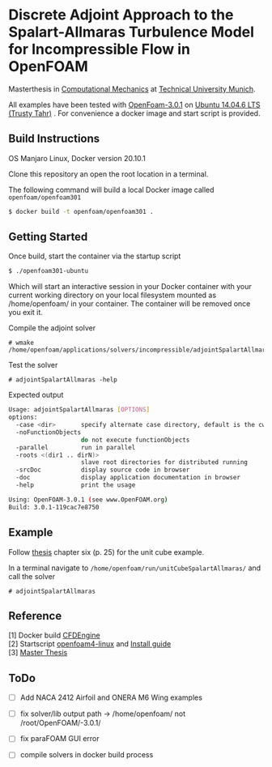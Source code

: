 # Discrete Adjoint Approach to the Spalart-Allmaras Turbulence Model for Incompressible Flow in OpenFOAM

Masterthesis in [Computational Mechanics](https://www.ed.tum.de/en/ed/studies/degree-program/computational-mechanics-m-sc/) at [Technical University Munich](https://www.tum.de/).

All examples have been tested with [OpenFoam-3.0.1](https://openfoam.org/version/3-0-1/) on [Ubuntu 14.04.6 LTS (Trusty Tahr)](https://releases.ubuntu.com/14.04/) . For convenience a docker image and start script is provided.

## Build Instructions

OS Manjaro Linux, Docker version 20.10.1

Clone this repository an open the root location in a terminal.

The following command will build a local Docker image called `openfoam/openfoam301`
```bash
$ docker build -t openfoam/openfoam301 .
```

## Getting Started

Once build, start the container via the startup script
```bash
$ ./openfoam301-ubuntu
```
Which will start an interactive session in your Docker container with your current working directory on your local filesystem mounted as /home/openfoam/ in your container. The container will be removed once you exit it.

Compile the adjoint solver
```
# wmake /home/openfoam/applications/solvers/incompressible/adjointSpalartAllmaras/
```

Test the solver
```
# adjointSpalartAllmaras -help
```

Expected output
```bash
Usage: adjointSpalartAllmaras [OPTIONS]
options:
  -case <dir>       specify alternate case directory, default is the cwd
  -noFunctionObjects
                    do not execute functionObjects
  -parallel         run in parallel
  -roots <(dir1 .. dirN)>
                    slave root directories for distributed running
  -srcDoc           display source code in browser
  -doc              display application documentation in browser
  -help             print the usage

Using: OpenFOAM-3.0.1 (see www.OpenFOAM.org)
Build: 3.0.1-119cac7e8750
```

## Example

Follow [thesis](./thesis/thesis_dennis_kasper.pdf) chapter six (p. 25) for the unit cube example.

In a terminal navigate to `/home/openfoam/run/unitCubeSpalartAllmaras/` and call the solver
```
# adjointSpalartAllmaras
```

## Reference

[1] Docker build [CFDEngine](https://github.com/CFDEngine/simple-openfoam-dockerfile/)  
[2] Startscript [openfoam4-linux](http://dl.openfoam.org/docker/openfoam4-linux) and [Install guide](https://openfoam.org/download/8-linux/)  
[3] [Master Thesis](./thesis/thesis_dennis_kasper.pdf)

## ToDo

- [ ] Add NACA 2412 Airfoil and ONERA M6 Wing examples
- [ ] fix solver/lib output path -> /home/openfoam/ not /root/OpenFOAM/-3.0.1/
- [ ] fix paraFOAM GUI error
- [ ] compile solvers in docker build process

